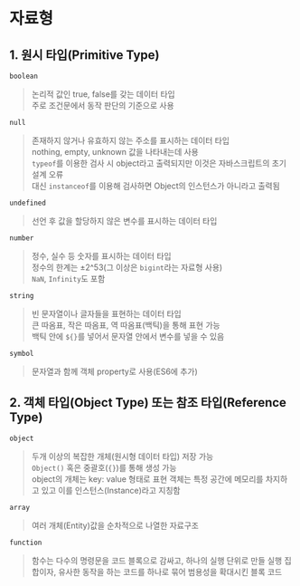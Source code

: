 # 자료형

## 1. 원시 타입(Primitive Type)

`boolean`

> 논리적 값인 true, false를 갖는 데이터 타입  
> 주로 조건문에서 동작 판단의 기준으로 사용

`null`

> 존재하지 않거나 유효하지 않는 주소를 표시하는 데이터 타입  
> nothing, empty, unknown 값을 나타내는데 사용  
> `typeof`를 이용한 검사 시 object라고 출력되지만 이것은 자바스크립트의 초기 설계 오류  
> 대신 `instanceof`를 이용해 검사하면 Object의 인스턴스가 아니라고 출력됨

`undefined`

> 선언 후 값을 할당하지 않은 변수를 표시하는 데이터 타입

`number`

> 정수, 실수 등 숫자를 표시하는 데이터 타입  
> 정수의 한계는 ±2^53(그 이상은 `bigint`라는 자료형 사용)  
> `NaN`, `Infinity`도 포함

`string`

> 빈 문자열이나 글자들을 표현하는 데이터 타입  
> 큰 따옴표, 작은 따옴표, 역 따옴표(백틱)을 통해 표현 가능  
> 백틱 안에 `${}`를 넣어서 문자열 안에서 변수를 넣을 수 있음

`symbol`

> 문자열과 함께 객체 property로 사용(ES6에 추가)

## 2. 객체 타입(Object Type) 또는 참조 타입(Reference Type)

`object`

> 두개 이상의 복잡한 개체(원시형 데이터 타입) 저장 가능  
> `Object()` 혹은 중괄호(`{}`)를 통해 생성 가능  
> object의 개체는 key: value 형태로 표현
> 객체는 특정 공간에 메모리를 차지하고 있고 이를 인스턴스(Instance)라고 지칭함

`array`

> 여러 개체(Entity)값을 순차적으로 나열한 자료구조

`function`

> 함수는 다수의 명령문을 코드 블록으로 감싸고, 하나의 실행 단위로 만들 실행 집합이자, 유사한 동작을 하는 코드를 하나로 묶어 범용성을 확대시킨 블록 코드
